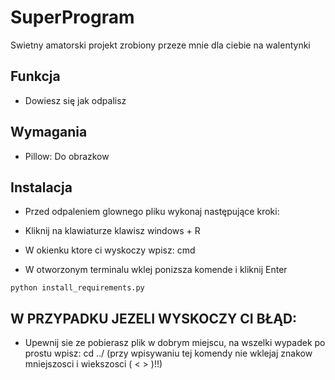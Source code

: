# SuperProgram

Swietny amatorski projekt zrobiony przeze mnie dla ciebie na walentynki

## Funkcja
- Dowiesz się jak odpalisz

## Wymagania
- Pillow: Do obrazkow

## Instalacja
- Przed odpaleniem glownego pliku wykonaj następujące kroki:

- Kliknij na klawiaturze klawisz windows + R
- W okienku ktore ci wyskoczy wpisz: cmd
- W otworzonym terminalu wklej ponizsza komende i kliknij Enter

```
python install_requirements.py
```

## W PRZYPADKU JEZELI WYSKOCZY CI BŁĄD:
- Upewnij sie ze pobierasz plik w dobrym miejscu, na wszelki wypadek po prostu wpisz: cd ../<Twoja nazwa uzytkownika>
	(przy wpisywaniu tej komendy nie wklejaj znakow mniejszosci i wiekszosci ( < > )!!)


